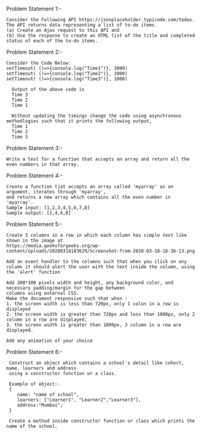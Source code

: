 Problem Statement 1:-

    Consider the Following API https://jsonplaceholder.typicode.com/todos. 
    The API returns data representing a list of to-do items. 
    (a) Create an Ajax request to this API and 
    (b) Use the response to create an HTML list of the title and completed status of each of the to-do items.  


Problem Statement 2:-  

    Consider the Code Below:  
    setTimeout( ()=>{console.log("Time1")}, 3000)
    setTimeout( ()=>{console.log("Time2")}, 2000)
    setTimeout( ()=>{console.log("Time3")}, 1000)

      Output of the above code is 
      Time 3
      Time 2
      Time 1

      Without updating the timings change the code using asynchronous methodlogies such that it prints the following output,
      Time 1
      Time 2
      Time 3

  
Problem Statement 3:-
 
    Write a test for a function that accepts an array and return all the even numbers in that array.

Problem Statement 4:-

    Create a function tjat accepts an array called 'myarray' as an argument, iterates through 'myarray', 
    and returns a new array which contains all the even number in 'myarray'.
    Sample input: [1,2,3,4,5,6,7,8]
    Sample output: [2,4,6,8]
      
 Problem Statement 5:-
 
    Create 3 columns in a row in which each column has simple text like shown in the image at 
    https://media.geeksforgeeks.org/wp-content/uploads/20200318183629/Screenshot-from-2020-03-18-18-36-13.png
    
    Add an event handler to the columns such that when you click on any
    column it should alert the user with the text inside the column, using the 'alert' function
     
    Add 300*300 pixels width and height, any background color, and necessary padding/margin for the gap between 
    columns using external CSS.
    Make the document responsive such that when :
    1. the screen width is less than 720px, only 1 colun in a row is displayed
    2. the screen width is greater than 720px and less than 1000px, only 2 column in a row are displayed,
    3. the screen width is greater than 1000px, 3 column in a row are displayed.
    
    Add any animation of your choice
 
 
 Problem Statement 6:-
 
     Construct an object which contains a school's detail like cohort, mame, learners and address 
     using a constructor function or a class.
     
     Example of object:-
     {
        name: "name of school",
        learners: ["Learner1", "Learner2","Learner3"],
        address:"Mumbai";
     }
     
     Create a method inside constructor function or class which prints the name of the school.
 

